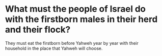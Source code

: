 # What must the people of Israel do with the firstborn males in their herd and their flock?

They must eat the firstborn before Yahweh year by year with their household in the place that Yahweh will choose.
